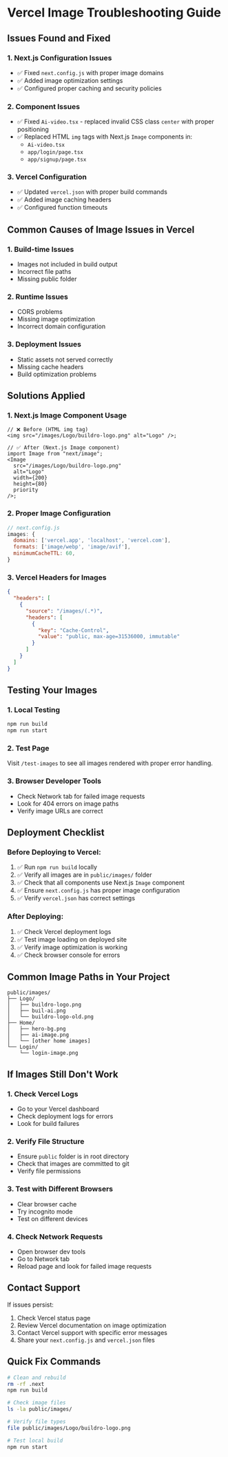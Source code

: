 # Vercel Image Troubleshooting Guide

## Issues Found and Fixed

### 1. **Next.js Configuration Issues**

- ✅ Fixed `next.config.js` with proper image domains
- ✅ Added image optimization settings
- ✅ Configured proper caching and security policies

### 2. **Component Issues**

- ✅ Fixed `Ai-video.tsx` - replaced invalid CSS class `center` with proper positioning
- ✅ Replaced HTML `img` tags with Next.js `Image` components in:
  - `Ai-video.tsx`
  - `app/login/page.tsx`
  - `app/signup/page.tsx`

### 3. **Vercel Configuration**

- ✅ Updated `vercel.json` with proper build commands
- ✅ Added image caching headers
- ✅ Configured function timeouts

## Common Causes of Image Issues in Vercel

### 1. **Build-time Issues**

- Images not included in build output
- Incorrect file paths
- Missing public folder

### 2. **Runtime Issues**

- CORS problems
- Missing image optimization
- Incorrect domain configuration

### 3. **Deployment Issues**

- Static assets not served correctly
- Missing cache headers
- Build optimization problems

## Solutions Applied

### 1. **Next.js Image Component Usage**

```tsx
// ❌ Before (HTML img tag)
<img src="/images/Logo/buildro-logo.png" alt="Logo" />;

// ✅ After (Next.js Image component)
import Image from "next/image";
<Image
  src="/images/Logo/buildro-logo.png"
  alt="Logo"
  width={200}
  height={80}
  priority
/>;
```

### 2. **Proper Image Configuration**

```js
// next.config.js
images: {
  domains: ['vercel.app', 'localhost', 'vercel.com'],
  formats: ['image/webp', 'image/avif'],
  minimumCacheTTL: 60,
}
```

### 3. **Vercel Headers for Images**

```json
{
  "headers": [
    {
      "source": "/images/(.*)",
      "headers": [
        {
          "key": "Cache-Control",
          "value": "public, max-age=31536000, immutable"
        }
      ]
    }
  ]
}
```

## Testing Your Images

### 1. **Local Testing**

```bash
npm run build
npm run start
```

### 2. **Test Page**

Visit `/test-images` to see all images rendered with proper error handling.

### 3. **Browser Developer Tools**

- Check Network tab for failed image requests
- Look for 404 errors on image paths
- Verify image URLs are correct

## Deployment Checklist

### Before Deploying to Vercel:

1. ✅ Run `npm run build` locally
2. ✅ Verify all images are in `public/images/` folder
3. ✅ Check that all components use Next.js `Image` component
4. ✅ Ensure `next.config.js` has proper image configuration
5. ✅ Verify `vercel.json` has correct settings

### After Deploying:

1. ✅ Check Vercel deployment logs
2. ✅ Test image loading on deployed site
3. ✅ Verify image optimization is working
4. ✅ Check browser console for errors

## Common Image Paths in Your Project

```
public/images/
├── Logo/
│   ├── buildro-logo.png
│   ├── buil-ai.png
│   └── buildro-logo-old.png
├── Home/
│   ├── hero-bg.png
│   ├── ai-image.png
│   └── [other home images]
└── Login/
    └── login-image.png
```

## If Images Still Don't Work

### 1. **Check Vercel Logs**

- Go to your Vercel dashboard
- Check deployment logs for errors
- Look for build failures

### 2. **Verify File Structure**

- Ensure `public` folder is in root directory
- Check that images are committed to git
- Verify file permissions

### 3. **Test with Different Browsers**

- Clear browser cache
- Try incognito mode
- Test on different devices

### 4. **Check Network Requests**

- Open browser dev tools
- Go to Network tab
- Reload page and look for failed image requests

## Contact Support

If issues persist:

1. Check Vercel status page
2. Review Vercel documentation on image optimization
3. Contact Vercel support with specific error messages
4. Share your `next.config.js` and `vercel.json` files

## Quick Fix Commands

```bash
# Clean and rebuild
rm -rf .next
npm run build

# Check image files
ls -la public/images/

# Verify file types
file public/images/Logo/buildro-logo.png

# Test local build
npm run start
```
